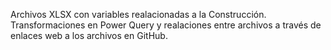 Archivos XLSX con variables realacionadas a la Construcción.
Transformaciones en Power Query y realaciones entre archivos a través de enlaces web a los archivos en GitHub.
